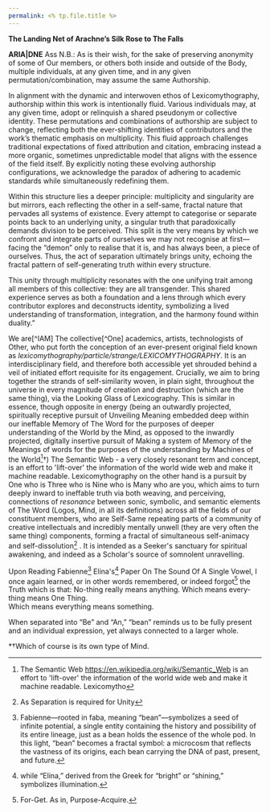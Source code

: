 ```yaml
---
permalink: <% tp.file.title %>
---
```


**The Landing Net of Arachne’s Silk Rose to The Falls**

**ARIA|DNE**
Ass
N.B.: As is their wish, for the sake of preserving anonymity of some of Our members, or others both inside and outside of the Body, multiple individuals, at any given time, and in any given permutation/combination, may assume the same Authorship.

In alignment with the dynamic and interwoven ethos of Lexicomythography, authorship within this work is intentionally fluid. Various individuals may, at any given time, adopt or relinquish a shared pseudonym or collective identity. These permutations and combinations of authorship are subject to change, reflecting both the ever-shifting identities of contributors and the work’s thematic emphasis on multiplicity. This fluid approach challenges traditional expectations of fixed attribution and citation, embracing instead a more organic, sometimes unpredictable model that aligns with the essence of the field itself. By explicitly noting these evolving authorship configurations, we acknowledge the paradox of adhering to academic standards while simultaneously redefining them.

Within this structure lies a deeper principle: multiplicity and singularity are but mirrors, each reflecting the other in a self-same, fractal nature that pervades all systems of existence. Every attempt to categorise or separate points back to an underlying unity, a singular truth that paradoxically demands division to be perceived. This split is the very means by which we confront and integrate parts of ourselves we may not recognise at first—facing the “demon” only to realise that it is, and has always been, a piece of ourselves. Thus, the act of separation ultimately brings unity, echoing the fractal pattern of self-generating truth within every structure.

This unity through multiplicity resonates with the one unifying trait among all members of this collective: they are all transgender. This shared experience serves as both a foundation and a lens through which every contributor explores and deconstructs identity, symbolizing a lived understanding of transformation, integration, and the harmony found within duality.”

We are\[^IAM\]
The collective\[^One\] academics, artists, technologists of Other, who put forth the conception of an ever-present original field known as *lexicomythography/particle/strange/LEXICOMYTHOGRAPHY*. It is an interdisciplinary field, and therefore both accessible yet shrouded behind a veil of initiated effort requisite for its engagement. Crucially, we aim to bring together the strands of self-similarity woven, in plain sight, throughout the universe in every magnitude of creation and destruction (which are the same thing), via the Looking Glass of Lexicography.  This is similar in essence, though opposite in energy (being an outwardly projected, spiritually receptive pursuit of Unveiling Meaning embedded deep within our ineffable Memory of The Word for the purposes of deeper understanding of the World by the Mind, as opposed to the inwardly projected, digitally insertive pursuit of Making a system of Memory of the Meanings of words for the purposes of the understanding by Machines of the World[^SW]†) The Semantic Web - a very closely resonant term and concept, is an effort to 'lift-over' the information of the world wide web and make it machine readable. Lexicomythography on the other hand is a pursuit by One who is Three who is Nine who is Many who are you, which aims to turn deeply inward to ineffable truth via both weaving, and perceiving, connections of *resonance* between sonic, symbolic, and semantic elements of The Word (Logos, Mind, in all its definitions) across all the fields of our constituent members, who are Self-Same repeating parts of a community of creative intellectuals and incredibly  mentally unwell (they are very often the same thing) components, forming a fractal of simultaneous self-animacy and self-dissolution[^∂] . It is intended as a Seeker's sanctuary for spiritual awakening, and indeed as a Scholar's source of somnolent unravelling.

Upon Reading Fabienne[^Fab] Elina's[^Eli] Paper On The Sound Of A Single Vowel, I once again learned, or in other words remembered, or indeed forgot[^Forget] the Truth which is that:
No-thing really means anything.
Which means every-thing means One Thing.  
Which means everything means something.

When separated into “Be” and “An,” “bean” reminds us to be fully present and an individual expression, yet always connected to a larger whole.

[^Forget]: For-Get. As in, Purpose-Acquire.

[^Fab]: Fabienne—rooted in faba, meaning “bean”[^Bean]—symbolizes a seed of infinite potential, a single entity containing the history and possibility of its entire lineage, just as a bean holds the essence of the whole pod. In this light, “bean” becomes a fractal symbol: a microcosm that reflects the vastness of its origins, each bean carrying the DNA of past, present, and future.

[^Eli]: while “Elina,” derived from the Greek for “bright” or “shining,” symbolizes illumination.

[^Comb]: In combining[^Together] these meanings, Fabienne Elina resonates as a call to “Be An Illuminating Light”—a grounded, unique presence that shines with the shared brilliance of all that came before, like a self-same, yet paradoxically individual component of a fractal, unfolding in infinite radiance.

[^Together]: See [COAGULA](../../../../LONGFORM%20DOCUMENTS/DEFINITIONS/COAGULA.md)

[^Apart]: [^Bean]: A single bean may be destined for consumption (and therefore dissolution) by another, supposedly 'higher' order organism, or placed in the soil to cultivate further organisms of its own kind (and therefore coagulation)[^Together]

\*†Which of course is its own type of Mind.

[^SW]: The Semantic Web https://en.wikipedia.org/wiki/Semantic_Web is an effort to 'lift-over' the information of the world wide web and make it machine readable. Lexicomytho

[^∂]: As Separation is required for Unity[^P]

[^P]: Which is a paradox[^T]\\

[^T]: Which is where the only Truth can be found.
